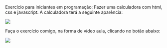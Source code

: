 Exercício para iniciantes em programação: Fazer uma calculadora com html, css e javascript. A calculadora terá a seguinte aparência:

<img src="https://imgur.com/S5W3BFV"/>

Faça o exercício comigo, na forma de vídeo aula, clicando no botão abaixo: 

<a href="https://www.youtube.com/watch?v=GqOkRvNbHeU&list=PLGOSSmMHckW1SmNbtpS0eyVwWgL-i_Fu8&index=1"><img src="https://img.shields.io/badge/YouTube-FF0000?style=for-the-badge&logo=youtube&logoColor=white" /></a>

